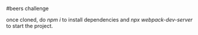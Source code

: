 #beers challenge

once cloned, do _npm i_ to install dependencies and _npx webpack-dev-server_ to start the project.
